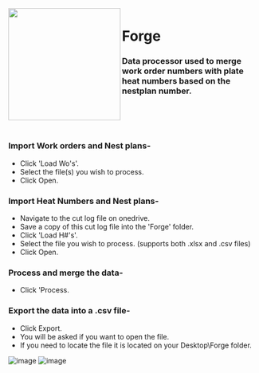 <img align="left" width="225" height="225" src="https://user-images.githubusercontent.com/32394719/236008488-454c4d05-7cbb-49a9-8ecf-3b0a04ac708e.jpg">

# Forge 

### Data processor used to merge work order numbers with plate heat numbers based on the nestplan number.
<br>
<br>
<br>




### Import Work orders and Nest plans-

- Click 'Load Wo's'.
- Select the file(s) you wish to process.
- Click Open.

### Import Heat Numbers and Nest plans-

- Navigate to the cut log file on onedrive.
- Save a copy of this cut log file into the 'Forge' folder.
- Click 'Load H#'s'.
- Select the file you wish to process. (supports both .xlsx and .csv files)
- Click Open.

### Process and merge the data-

- Click 'Process.

### Export the data into a .csv file-

- Click Export.
- You will be asked if you want to open the file.
- If you need to locate the file it is located on your Desktop\Forge folder.




![image](https://user-images.githubusercontent.com/32394719/236006831-894cf860-0c7a-4a65-aa27-62b53ecd8c09.png)
![image](https://user-images.githubusercontent.com/32394719/236006953-7dfff62c-b0ab-46d2-a04d-2017f126826f.png)
